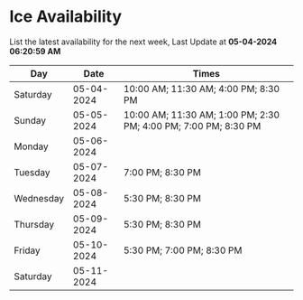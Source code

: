 # Ice Availability

List the latest availability for the next week, Last Update at **05-04-2024 06:20:59 AM**

| Day         | Date        | Times       |
| ----------- | ----------- | ----------- |
|Saturday|05-04-2024|10:00 AM; 11:30 AM; 4:00 PM; 8:30 PM|
|Sunday|05-05-2024|10:00 AM; 11:30 AM; 1:00 PM; 2:30 PM; 4:00 PM; 7:00 PM; 8:30 PM|
|Monday|05-06-2024||
|Tuesday|05-07-2024|7:00 PM; 8:30 PM|
|Wednesday|05-08-2024|5:30 PM; 8:30 PM|
|Thursday|05-09-2024|5:30 PM; 8:30 PM|
|Friday|05-10-2024|5:30 PM; 7:00 PM; 8:30 PM|
|Saturday|05-11-2024||

